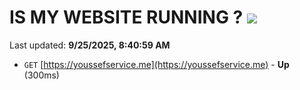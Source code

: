 # IS MY WEBSITE RUNNING ? [![](https://img.shields.io/static/v1?label=Sponsor&message=%E2%9D%A4&logo=GitHub&color=%23fe8e86)](https://github.com/sponsors/Youssef-Lehmam)

Last updated: **9/25/2025, 8:40:59 AM**

- `GET` [https://youssefservice.me](https://youssefservice.me) - **Up** (300ms)
